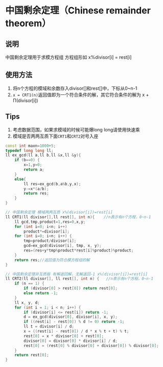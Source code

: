 # 中国剩余定理（Chinese remainder theorem）

## 说明

中国剩余定理用于求模方程组 方程组形如 x%divisor[i] = rest[i]

## 使用方法
1. 将n个方程的模域和余数存入divisor[]和rest[]中，下标从0~n-1
2. `x = CRT1(n)`返回值即为一个符合条件的解，其它符合条件的解为 x + Π(divisor[i])

## Tips
1. 考虑数据范围，如果求模域的时候可能爆long long请使用快速乘
2. 模域是否两两互质下面`CRT1`和`CRT2`对号入座

```C++
const int maxn=1000+5;
typedef long long ll;
ll ex_gcd(ll a,ll b,ll &x,ll &y){
    if (b==0) {
        x=1,y=0;
        return a;
    }
    else{
        ll res=ex_gcd(b,a%b,y,x);
        y-=x*(a/b);
        return res;
    }
}

// 中国剩余定理 模域两两互质 x%(divisor[i])=rest[i]
ll CRT1(ll divisor[],ll rest[], int n){    //n表示有n个方程，0~n-1
    ll gcd,tmp,product=1,res=0,x,y;
    for (int i=0; i<n; i++)
        product*=divisor[i];
    for (int i=0; i<n; i++) {
        tmp=product/divisor[i];
        gcd=ex_gcd(divisor[i], tmp, x, y);
        res=(res+y*tmp%product*rest[i]%product)%product;
    }
    return res;//返回值为符合模方程组的解
}

// 中国剩余定理非互质版 有解返回解，无解返回-1 x%(divisor[i])=rest[i]
ll CRT2(ll divisor[], ll rest[], int n) {   //n表示有n个方程，0~n-1    if (n == 1) {        if (divisor[0] > rest[0]) return rest[0];        else return -1;    }    ll x, y, d;    for (int i = 1; i < n; i++) {        if (divisor[i] <= rest[i]) return -1;        d = ex_gcd(divisor[0], divisor[i], x, y);        if ((rest[i] - rest[0]) % d != 0) return -1;        ll t = divisor[i] / d;        x = ((rest[i] - rest[0]) / d * x % t + t) % t;        rest[0] = x * divisor[0] + rest[0];        divisor[0] = divisor[0] * divisor[i] / d;        rest[0] = (rest[0] % divisor[0] + divisor[0]) % divisor[0];    }    return rest[0];}
```